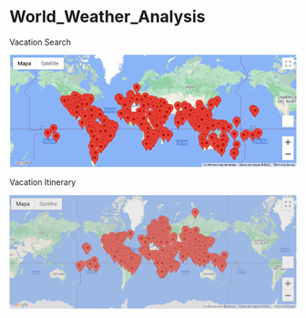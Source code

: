# World_Weather_Analysis

Vacation Search

![image](https://github.com/RodrigoCR25/World_Weather_Analysis/blob/main/Vacation%20Search%20Map.png)

Vacation Itinerary

![image](https://github.com/RodrigoCR25/World_Weather_Analysis/blob/main/Vacation%20Itinerary%20Map.png)
